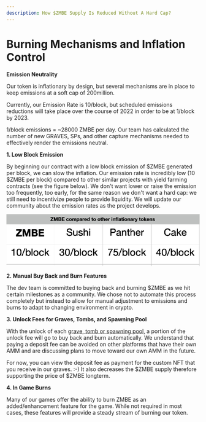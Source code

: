```yaml
---
description: How $ZMBE Supply Is Reduced Without A Hard Cap?
---
```


# Burning Mechanisms and Inflation Control

**Emission Neutrality**

Our token is inflationary by design, but several mechanisms are in place to keep emissions at a soft cap of 200million.&#x20;

Currently, our Emission Rate is 10/block, but scheduled emissions reductions will take place over the course of 2022 in order to be at 1/block by 2023.&#x20;

1/block emissions = \~28000 ZMBE per day. Our team has calculated the number of new GRAVES, SPs, and other capture mechanisms needed to effectively render the emissions neutral.



**1. Low Block Emission**

By beginning our contract  with a low block emission of $ZMBE generated per block, we can slow the inflation. Our emission rate is incredibly low (10 $ZMBE per block) compared to other similar projects with yield farming contracts (see the figure below). We don't want lower or raise the emission too frequently, too early, for the same reason we don't want a hard cap: we still need to incentivize people to provide liquidity. We will update our community about the emission rates as the project develops.&#x20;

![Low Block Emission](../../.gitbook/assets/screen-shot-2021-06-01-at-1.01.25-pm.png)

**2. Manual Buy Back and Burn Features**

The dev team is committed to buying back and burning $ZMBE as we hit certain milestones as a community. We chose not to automate this process completely but instead to allow for manual adjustment to emissions and burns to adapt to changing environment in crypto.&#x20;

**3. Unlock Fees for Graves, Tombs, and Spawning Pool**

With the unlock of each [grave, tomb or spawning pool,](../../basic-information/main-features/) a portion of the unlock fee will go to buy back and burn automatically. We understand that paying a deposit fee can be avoided on other platforms that have their own AMM and are discussing plans to move toward our own AMM in the future.&#x20;

For now, you can view the deposit fee as payment for the custom NFT that you receive in our graves. :-) It also decreases the $ZMBE supply therefore supporting the price of $ZMBE longterm.

**4. In Game Burns**

Many of our games offer the ability to burn ZMBE as an added/enhancement feature for the game. While not required in most cases, these features will provide a steady stream of burning our token.&#x20;

